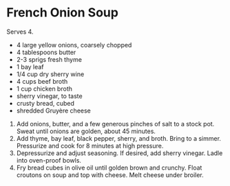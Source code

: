 # French Onion Soup

Serves 4.

- 4 large yellow onions, coarsely chopped
- 4 tablespoons butter
- 2-3 sprigs fresh thyme
- 1 bay leaf
- 1/4 cup dry sherry wine
- 4 cups beef broth
- 1 cup chicken broth
- sherry vinegar, to taste
- crusty bread, cubed
- shredded Gruyère cheese

1. Add onions, butter, and a few generous pinches of salt to a stock pot. Sweat until onions are golden, about 45 minutes.
2. Add thyme, bay leaf, black pepper, sherry, and broth. Bring to a simmer. Pressurize and cook for 8 minutes at high pressure.
3. Depressurize and adjust seasoning. If desired, add sherry vinegar. Ladle into oven-proof bowls.
4. Fry bread cubes in olive oil until golden brown and crunchy. Float croutons on soup and top with cheese. Melt cheese under broiler.
